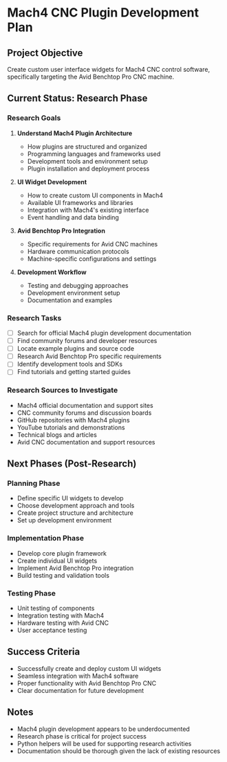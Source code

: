 # Mach4 CNC Plugin Development Plan

## Project Objective
Create custom user interface widgets for Mach4 CNC control software, specifically targeting the Avid Benchtop Pro CNC machine.

## Current Status: Research Phase

### Research Goals
1. **Understand Mach4 Plugin Architecture**
   - How plugins are structured and organized
   - Programming languages and frameworks used
   - Development tools and environment setup
   - Plugin installation and deployment process

2. **UI Widget Development**
   - How to create custom UI components in Mach4
   - Available UI frameworks and libraries
   - Integration with Mach4's existing interface
   - Event handling and data binding

3. **Avid Benchtop Pro Integration**
   - Specific requirements for Avid CNC machines
   - Hardware communication protocols
   - Machine-specific configurations and settings

4. **Development Workflow**
   - Testing and debugging approaches
   - Development environment setup
   - Documentation and examples

### Research Tasks
- [ ] Search for official Mach4 plugin development documentation
- [ ] Find community forums and developer resources
- [ ] Locate example plugins and source code
- [ ] Research Avid Benchtop Pro specific requirements
- [ ] Identify development tools and SDKs
- [ ] Find tutorials and getting started guides

### Research Sources to Investigate
- Mach4 official documentation and support sites
- CNC community forums and discussion boards
- GitHub repositories with Mach4 plugins
- YouTube tutorials and demonstrations
- Technical blogs and articles
- Avid CNC documentation and support resources

## Next Phases (Post-Research)

### Planning Phase
- Define specific UI widgets to develop
- Choose development approach and tools
- Create project structure and architecture
- Set up development environment

### Implementation Phase
- Develop core plugin framework
- Create individual UI widgets
- Implement Avid Benchtop Pro integration
- Build testing and validation tools

### Testing Phase
- Unit testing of components
- Integration testing with Mach4
- Hardware testing with Avid CNC
- User acceptance testing

## Success Criteria
- Successfully create and deploy custom UI widgets
- Seamless integration with Mach4 software
- Proper functionality with Avid Benchtop Pro CNC
- Clear documentation for future development

## Notes
- Mach4 plugin development appears to be underdocumented
- Research phase is critical for project success
- Python helpers will be used for supporting research activities
- Documentation should be thorough given the lack of existing resources